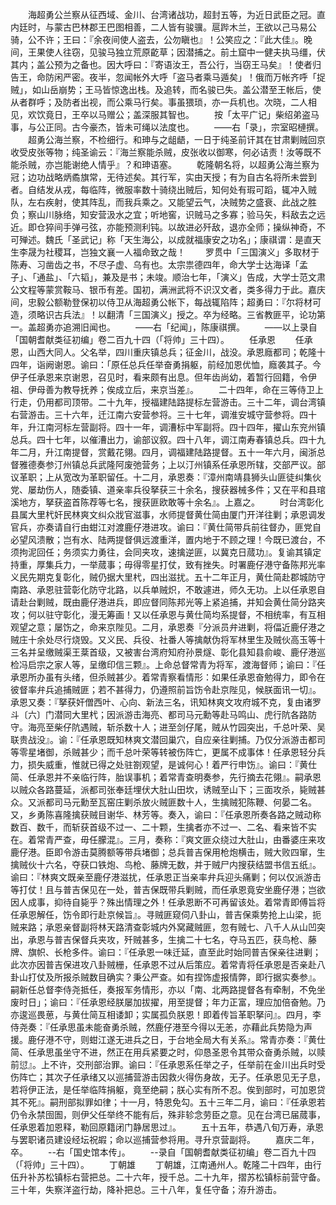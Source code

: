 <!-- { "loadSidebar": true } -->
　　海超勇公兰察从征西域、金川、台湾诸战功，超封五等，为近日武臣之冠。直内廷时，与蒙古巴林郡王巴图相善，二人皆有骏骥。扈跸木兰，王欲以己马易公骑，公不许；王曰：『余夜间使人盗去，公勿瞋也』！公笑应之：『此大佳』。晚间，王果使人往窃，见骏马独立荒原齕草；因潜捕之。前土窟中一健夫执马缰，伏其内；盖公预为之备也。因大呼曰：『寄语汝王，吾公行，当窃王马矣』！使者归告王，命防闲严密。夜半，忽闻帐外大呼「盗马者乘马遁矣」！俄而万帐齐呼「捉贼」，如山岳崩势；王马皆惊逸出栈。及追转，而名骏已失。盖公潜至王帐后，使从者群呼；及防者出视，而公乘马行矣。事虽猥琐，亦一兵机也。次晓，二人相见，欢饮竟日，王卒以马赠公；盖深服其智也。
　　按「太平广记」柴绍弟盗马事，与公正同。古今豪杰，皆未可绳以法度也。
　　——右「录」，宗室昭槤撰。
　　超勇公海兰察，不检细行。和珅与之龃龉，一日于纯圣前讦其在甘肃剿贼回京收受皮张等物；纯圣谕云：『海兰察能杀贼，皮张收以御寒，何必诘责！汝等既不能杀贼，亦岂能谢绝人情乎』？和珅语塞。
　　乾隆朝名将，以超勇公海兰察为冠；边功战略炳矞旗常，无待述矣。其行军，实由天授；有为自古名将所未尝到者。自结发从戎，每临阵，微服率数十骑绕出贼后，知何处有瑕可蹈，辄冲入贼队，左右疾射，使其阵乱，而我兵乘之。又能望云气，决贼势之盛衰、此战之胜负；察山川脉络，知安营汲水之宜；听地窖，识贼马之多寡；验马矢，料敌去之远近。即仓猝间手弹弓弦，亦能预测利钝。以故进必歼敌，退亦全师；操纵神奇，不可殚述。魏氏「圣武记」称「天生海公，以成就福康安之功名」；康祺谓：是直天生李晟为社稷耳，岂独文襄一人福命致之哉！
　　罗贯中「三国演义」多取材于陈寿、习凿齿之书，不尽子虚、乌有也。太宗祟德四年，命大学士达海译「孟子」、「通盐」、「六韬」，兼及是书；未竣。顺治七年，「演义」告成，大学士范文肃公文程等蒙赏鞍马、银币有差。国初，满洲武将不识汉文者，类多得力于此。嘉庆间，忠毅公额勒登保初以侍卫从海超勇公帐下，每战辄陷阵；超勇曰：『尔将材可造，须略识古兵法』！以翻清「三国演义」授之。卒为经略。三省教匪平，论功第一。盖超勇亦追溯旧闻也。
　　——右「纪闻」，陈康祺撰。
　　——以上录自「国朝耆献类征初编」卷二百九十四（「将帅」三十四）。
　　任承恩
　　任承恩，山西大同人。父名举，四川重庆镇总兵；征金川，战没。承恩廕都司；乾隆十四年，诣阙谢恩。谕曰：「原任总兵任举奋勇捐躯，前经加恩优恤，廕袭其子。今伊子任承恩来京谢恩，召见时，看来颇有出息。但年齿尚幼，着暂行回籍，令伊祖、伊母善为教导抚养；俟成立后，来京当差』。
　　二十四年，命在三等侍卫上行走，仍用都司顶带。二十九年，授福建陆路提标左营游击。三十二年，调台湾镇右营游击。三十六年，迁江南六安营参将。三十七年，调淮安城守营参将。四十年，升江南河标左营副将。四十一年，调漕标中军副将。四十四年，擢山东兖州镇总兵。四十七年，以催漕出力，谕部议叙。四十八年，调江南寿春镇总兵。四十九年二月，升江南提督，赏戴花翎。四月，调福建陆路提督。五十一年六月，闽浙总督雅德奏参汀州镇总兵武隆阿废弛营务；上以汀州镇系任承恩所辖，交部严议。部议革职；上从宽改为革职留任。十二月，承恩奏：『漳州南靖县狮头山匪徒纠集伙党、屡劫伤人，随委镇、道亲率兵役拏获三十余名，搜获器械多件；又在平和县琯溪地方，拏获盗首陈荐等七名，搜获匪欧敢等十余名』。上嘉之。
　　时台湾彰化县属大里杙奸民林爽文纠众戕官滋事，水师提督黄仕简由厦门开洋往剿；承恩调发官兵，亦奏请自行由蚶江对渡鹿仔港进攻。谕曰：『黄仕简带兵前往督办，匪党自必望风溃散；岂有水、陆两提督俱远渡重洋，置内地于不顾之理！今既已渡台，不须拘泥回任；务须实力勇往，会同夹攻，速擒逆匪，以冀克日蒇功』。复谕其镇定持重，厚集兵力，一举蒇事；毋得零星打仗，致有挫失。时署鹿仔港守备陈邦光率义民先期克复彰化，贼仍据大里杙，四出滋扰。五十二年正月，黄仕简赴郡城防守南路、承恩驻营彰化防守北路，以兵单贼炽，不敢遽进，师久无功。上以任承恩自请赴台剿贼，既由鹿仔港进兵，即应督同陈邦光等上紧追捕，并知会黄仕简分路夹攻；何以驻守彰化，漫无筹画！又以任承恩与黄仕简均系提督，不相统率，有互相观望之意；屡饬之，命来京陛见。二月，承恩奏『分派员弁进剿，将偪近鹿仔港之贼庄十余处尽行烧毁。又义民、兵役、社番人等擒献伪将军林里生及贼伙高玉等十三名并呈缴贼渠王棻首级，又被害台湾府知府孙景燧、彰化县知县俞峻、鹿仔港巡检冯启宗之家人等，呈缴印信三颗』。上命总督常青为将军，渡海督师；谕曰：『任承恩所办虽有头绪，但杀贼甚少。着常青察看情形：如果任承恩奋勉得力，即令在彼督率弁兵追捕贼匪；若不甚得力，仍遵照前旨饬令赴京陛见，候朕面讯一切』。承恩又奏：『拏获奸僧西叶、心向、新法三名，讯知林爽文攻府城不克，复由诸罗斗〔六〕门潜同大里杙；因派游击海亮、都司马元勳等赴马鸣山、虎行阬各路防守。海亮至柴仔阬遇贼，斩杀数十人；进至剑仔尾，贼从竹园突出，千总叶荣、吴联贵战没』。谕：『任承恩既知林爽文潜回巢穴，自应亲往剿捕。乃仅分派游击都司等零星堵御，杀贼甚少；而千总叶荣等转被伤阵亡，更属不成事体！任承恩轻分兵力，损失威重，惟就已得之处驻劄观望，是诚何心！着严行申饬』。谕曰：『黄仕简、任承恩并不亲临行阵，胎误事机；着常青查明奏参，先行摘去花翎』。嗣承恩以贼众各路蔓延，派都司张奉廷埋伏大肚山田坎，诱贼至山下；三面攻杀，毙贼甚众。又派都司马元勳至瓦窑庄剿杀放火贼匪数十人，生擒贼犯陈鞭、何晏二名。又，乡勇陈喜隆擒获贼目谢华、林芳等。奏入，谕曰：『任承恩所奏各路之贼动称数百、数千，而斩获首级不过一、二十颗，生擒者亦不过一、二名、看来皆不实在。着常青严查，毋任朦混』。三月，奏称：『爽文匪众绕过大肚山，由番婆庄来攻鹿仔港。臣即令游击莫腾额等带兵堵御；总兵普吉保用枪炮横击，贼大败四窜，生擒贼伙十六名，夺获口铁炮、鸟枪、藤牌无数，并于贼尸内搜获结盟书信五纸』。谕曰：『林爽文既亲至鹿仔港滋扰，任承恩正当亲率弁兵迎头痛剿；何以仅派游击等打仗！且与普吉保见在一处，普吉保既带兵剿贼，而任承恩竟安坐鹿仔港；岂欲因人成事，抑待自毙乎？殊出情理之外！任承恩断不可再留该处。着常青即傅旨将任承恩解任，饬令即行赴京候旨』。寻贼匪窥伺八卦山，普吉保乘势抢上山梁，扼贼来路；承恩亲督副将林天路清查彰城内外窝藏贼匪，忽有贼七、八千人从山凹突出，承恩与普吉保督兵夹攻，歼贼甚多，生擒二十七名，夺马五匹，获鸟枪、藤牌、旗帜、长枪多件。谕曰：『任承恩一味迁延，直至此时始同普吉保亲往进剿；此次亦因普吉保进攻八卦贼栅，任承恩不过从后策应。着常青将任承恩是否亲赴八卦山打仗及所报杀贼数目确实？秉公严查。如有捏饰虚报情弊，即行据实奏参』。嗣新任总督李侍尧抵任，奏报军务情形，亦以「南、北两路提督各有牵制，不免坐废时日」；谕曰：『任承恩经朕屡加拔擢，用至提督；年力正富，理应加倍奋勉。乃亦逡巡畏葸，与黄仕简互相诿卸；实属孤负朕恩！即着传旨革职拏问』。四月，李侍尧奏：『任承思虽未能奋勇杀贼，然鹿仔港至今得以无恙，亦藉此兵势隐为声援。鹿仔港不守，则蚶江遂无进兵之日，于台地全局大有关系』。常青亦奏：『黄仕简、任承思虽坐守不进，然正在用兵紧要之时，仰恳圣恩令其带众奋勇杀贼，以赎前愆』。上不许，交刑部治罪。谕曰：『任承恩系任举之子，任举前在金川出兵时受伤阵亡；其次子任承绪又以巡捕营游击因救火得伤身故，无子。任承恩见无子息，若将伊正法，是任举临阵捐躯，竟至绝嗣；朕心实有所不忍。俟到部时，可加恩贷其不死』。嗣刑部拟罪如律；十一月，特恩免勾。五十三年二月，谕曰：『任承恩若仍令永禁囹圄，则伊父任举终不能有后，殊非轸念劳臣之意。见在台湾已届蒇事，任承恩着加恩释，勒回原籍闭门静居思过』。
　　五十五年，恭遇八旬万寿，承恩与罢职诸员建设经坛祝嘏；命以巡捕营参将用。寻升京营副将。
　　嘉庆二年，卒。
　　--右「国史馆本传」。
　　--录自「国朝耆献类征初编」卷二百九十四（「将帅」三十四）。
　　丁朝雄
　　丁朝雄，江南通州人。乾隆二十四年，由行伍升补苏松镇标右营把总。二十六年，授千总。二十九年，摺苏松镇标前营守备。三十年，失察洋盗行劫，降补把总。三十八年，复任守备；洊升游击。

